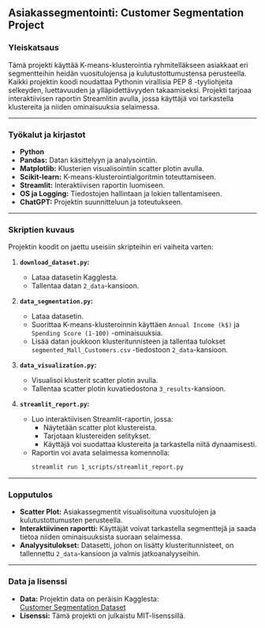 ## Asiakassegmentointi: Customer Segmentation Project

### **Yleiskatsaus**
Tämä projekti käyttää K-means-klusterointia ryhmitelläkseen asiakkaat eri segmentteihin heidän vuositulojensa ja kulutustottumustensa perusteella. Kaikki projektin koodi noudattaa Pythonin virallisia PEP 8 -tyyliohjeita selkeyden, luettavuuden ja ylläpidettävyyden takaamiseksi. Projekti tarjoaa interaktiivisen raportin Streamlitin avulla, jossa käyttäjä voi tarkastella klustereita ja niiden ominaisuuksia selaimessa.

---

### **Työkalut ja kirjastot**

  - **Python**
  - **Pandas:** Datan käsittelyyn ja analysointiin.
  - **Matplotlib:** Klusterien visualisointiin scatter plotin avulla.
  - **Scikit-learn:** K-means-klusterointialgoritmin toteuttamiseen.
  - **Streamlit:** Interaktiivisen raportin luomiseen.
  - **OS ja Logging:** Tiedostojen hallintaan ja lokien tallentamiseen.
  - **ChatGPT:** Projektin suunnitteluun ja toteutukseen.
---

### **Skriptien kuvaus**
Projektin koodit on jaettu useisiin skripteihin eri vaiheita varten:

1. **`download_dataset.py`:**
   - Lataa datasetin Kagglesta.
   - Tallentaa datan `2_data`-kansioon.

2. **`data_segmentation.py`:**
   - Lataa datasetin.
   - Suorittaa K-means-klusteroinnin käyttäen `Annual Income (k$)` ja `Spending Score (1-100)` -ominaisuuksia.
   - Lisää datan joukkoon klusteritunnisteen ja tallentaa tulokset `segmented_Mall_Customers.csv` -tiedostoon `2_data`-kansioon.

3. **`data_visualization.py`:**
   - Visualisoi klusterit scatter plotin avulla.
   - Tallentaa scatter plotin kuvatiedostona `3_results`-kansioon.

4. **`streamlit_report.py`:**
   - Luo interaktiivisen Streamlit-raportin, jossa:
     - Näytetään scatter plot klustereista.
     - Tarjotaan klustereiden selitykset.
     - Käyttäjä voi suodattaa klustereita ja tarkastella niitä dynaamisesti.
   - Raportin voi avata selaimessa komennolla:
     ```bash
     streamlit run 1_scripts/streamlit_report.py
     ```

---

### **Lopputulos**
- **Scatter Plot:** Asiakassegmentit visualisoituna vuositulojen ja kulutustottumusten perusteella.
- **Interaktiivinen raportti:** Käyttäjät voivat tarkastella segmenttejä ja saada tietoa niiden ominaisuuksista suoraan selaimessa.
- **Analyysitulokset:** Datasetti, johon on lisätty klusteritunnisteet, on tallennettu `2_data`-kansioon ja valmis jatkoanalyyseihin.

---

### **Data ja lisenssi**
- **Data:** Projektin data on peräisin Kagglesta:  
  [Customer Segmentation Dataset](https://www.kaggle.com/datasets/vjchoudhary7/customer-segmentation-tutorial-in-python)
- **Lisenssi:** Tämä projekti on julkaistu MIT-lisenssillä.
